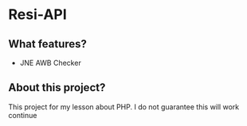 # Resi-API

What features?
-------------
* JNE AWB Checker

About this project?
-------------
This project for my lesson about PHP.
I do not guarantee this will work continue